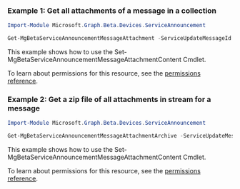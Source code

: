 ### Example 1: Get all attachments of a message in a collection

```powershell
Import-Module Microsoft.Graph.Beta.Devices.ServiceAnnouncement

Get-MgBetaServiceAnnouncementMessageAttachment -ServiceUpdateMessageId $serviceUpdateMessageId
```
This example shows how to use the Set-MgBetaServiceAnnouncementMessageAttachmentContent Cmdlet.

To learn about permissions for this resource, see the [permissions reference](/graph/permissions-reference).

### Example 2: Get a zip file of all attachments in stream for a message

```powershell
Import-Module Microsoft.Graph.Beta.Devices.ServiceAnnouncement

Get-MgBetaServiceAnnouncementMessageAttachmentArchive -ServiceUpdateMessageId $serviceUpdateMessageId
```
This example shows how to use the Set-MgBetaServiceAnnouncementMessageAttachmentContent Cmdlet.

To learn about permissions for this resource, see the [permissions reference](/graph/permissions-reference).

